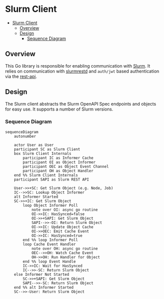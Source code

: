 # Slurm Client

<!-- mdformat-toc start --slug=github --no-anchors --maxlevel=6 --minlevel=1 -->

- [Slurm Client](#slurm-client)
  - [Overview](#overview)
  - [Design](#design)
    - [Sequence Diagram](#sequence-diagram)

<!-- mdformat-toc end -->

## Overview

This Go library is responsible for enabling communication with [Slurm]. It
relies on communication with [slurmrestd] and `auth/jwt` based authentication
via the [rest-api].

## Design

The Slurm client abstracts the Slurm OpenAPI Spec endpoints and objects for easy
use. It supports a number of Slurm versions.

### Sequence Diagram

```mermaid
sequenceDiagram
    autonumber

    actor User as User
    participant SC as Slurm Client
    box Slurm Client Internals
        participant IC as Informer Cache
        participant OI as Object Informer
        participant OEC as Object Event Channel
        participant OH as Object Handler
    end %% Slurm Client Internals
    participant SAPI as Slurm REST API

    User->>+SC: Get Slurm Object (e.g. Node, Job)
    IC-->>SC: Lookup Object Informer
    alt Informer Started
    SC->>+IC: Get Slurm Object
        loop Object Informer Poll
            note over OI: async go routine
            OI->>IC: HasSynced=false
            OI->>+SAPI: Get Slurm Object
            SAPI-->>-OI: Return Slurm Object
            OI->>IC: Update Object Cache
            OI->>OEC: Emit Cache Event
            OI->>IC: HasSynced=true
        end %% loop Informer Poll
        loop Cache Event Handler
            note over OH: async go routine
            OEC-->>OH: Watch Cache Event
            OH->>OH: Run Handler for Object
        end %% loop Event Handle
        IC->>IC: Wait for HasSynced
        IC-->>-SC: Return Slurm Object
    else Informer Not Started
        SC->>+SAPI: Get Slurm Object
        SAPI-->>-SC: Return Slurm Object
    end %% alt Informer Started
    SC-->>-User: Return Slurm Object
```

<!-- Links -->

[rest-api]: https://slurm.schedmd.com/rest_api.html
[slurm]: https://www.schedmd.com/slurm
[slurmrestd]: https://slurm.schedmd.com/slurmrestd.html
